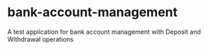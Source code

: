 # bank-account-management
A test application for bank account management with Deposit and Withdrawal operations
